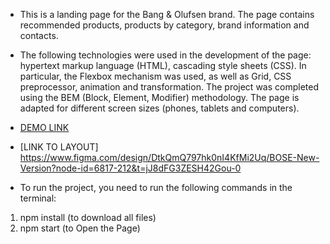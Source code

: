 - This is a landing page for the Bang & Olufsen brand. The page contains recommended products, products by category, brand information and contacts.

- The following technologies were used in the development of the page: hypertext markup language (HTML), cascading style sheets (CSS). In particular, the Flexbox mechanism was used, as well as Grid, CSS preprocessor, animation and transformation. The project was completed using the BEM (Block, Element, Modifier) ​​methodology. The page is adapted for different screen sizes (phones, tablets and computers).

- [DEMO LINK](https://Olga-Hrevtsova.github.io/layout_landing-page/)

- [LINK TO LAYOUT] https://www.figma.com/design/DtkQmQ797hk0nI4KfMi2Uq/BOSE-New-Version?node-id=6817-212&t=jJ8dFG3ZESH42Gou-0

- To run the project, you need to run the following commands in the terminal:
1) npm install (to download all files)
2) npm start (to Open the Page)

